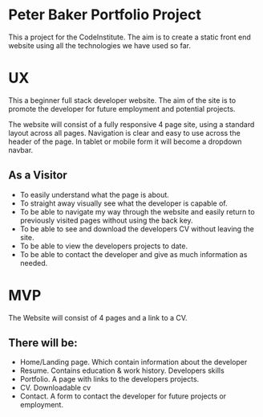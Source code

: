 # Peter Baker Portfolio Project

This a project for the CodeInstitute. The aim is to create a static front end website using all the technologies we have used so far.

# UX

This a beginner full stack developer website. The aim of the site is to promote the developer for future employment and potential projects.

The website will consist of a fully responsive 4 page site, using a standard layout across all pages. Navigation is clear and easy to use across the header of the page. In tablet or mobile form it will become a dropdown navbar. 

## As a Visitor

- To easily understand what the page is about.
- To straight away visually see what the developer is capable of.
- To be able to navigate my way through the website and easily return to previously visited pages without using the back key.
- To be able to see and download the developers CV without leaving the site.
- To be able to view the developers projects to date.
- To be able to contact the developer and give as much information as needed.

# MVP

The Website will consist of 4 pages and a link to a CV.

## There will be:

- Home/Landing page. Which contain information about the developer
- Resume. Contains education & work history. Developers skills
- Portfolio. A page with links to the developers projects. 
- CV. Downloadable cv 
- Contact. A form to contact the developer for future projects or employment.
